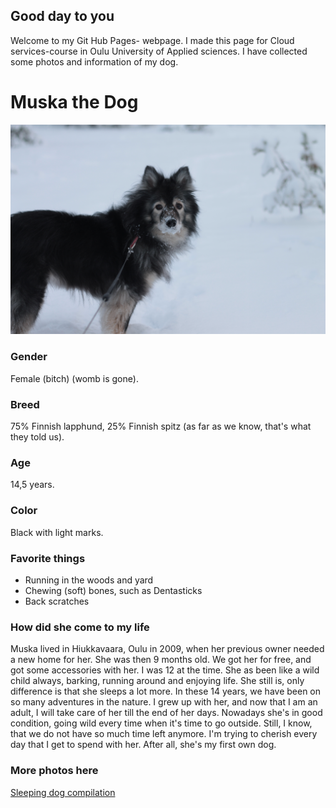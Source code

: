 ## Good day to you

Welcome to my Git Hub Pages- webpage. I made this page for Cloud services-course in Oulu University of Applied sciences. I have collected some photos and information of my dog.

# Muska the Dog

![](IMG_7772.JPG)

### Gender

Female (bitch) (womb is gone).

### Breed

75% Finnish lapphund, 25% Finnish spitz (as far as we know, that's what they told us).

### Age

14,5 years.

### Color

Black with light marks.

### Favorite things

* Running in the woods and yard
* Chewing (soft) bones, such as Dentasticks
* Back scratches

### How did she come to my life

Muska lived in Hiukkavaara, Oulu in 2009, when her previous owner needed a new home for her. She was then 9 months old. We got her for free, and got some accessories with her. I was 12 at the time. She as been like a wild child always, barking, running around and enjoying life. She still is, only difference is that she sleeps a lot more. In these 14 years, we have been on so many adventures in the nature. I grew up with her, and now that I am an adult, I will take care of her till the end of her days. Nowadays she's in good condition, going wild every time when it's time to go outside. Still, I know, that we do not have so much time left anymore. I'm trying to cherish every day that I get to spend with her. After all, she's my first own dog.



### More photos here

[Sleeping dog compilation](dogphotos.md)
